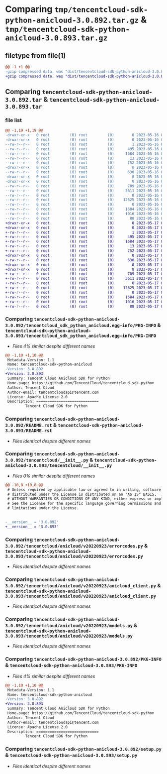 # Comparing `tmp/tencentcloud-sdk-python-anicloud-3.0.892.tar.gz` & `tmp/tencentcloud-sdk-python-anicloud-3.0.893.tar.gz`

## filetype from file(1)

```diff
@@ -1 +1 @@
-gzip compressed data, was "dist/tencentcloud-sdk-python-anicloud-3.0.892.tar", last modified: Tue May 16 00:27:11 2023, max compression
+gzip compressed data, was "dist/tencentcloud-sdk-python-anicloud-3.0.893.tar", last modified: Wed May 17 03:21:55 2023, max compression
```

## Comparing `tencentcloud-sdk-python-anicloud-3.0.892.tar` & `tencentcloud-sdk-python-anicloud-3.0.893.tar`

### file list

```diff
@@ -1,19 +1,19 @@
-drwxr-xr-x   0 root         (0) root         (0)        0 2023-05-16 00:27:11.000000 tencentcloud-sdk-python-anicloud-3.0.892/
-drwxr-xr-x   0 root         (0) root         (0)        0 2023-05-16 00:27:11.000000 tencentcloud-sdk-python-anicloud-3.0.892/tencentcloud_sdk_python_anicloud.egg-info/
--rw-r--r--   0 root         (0) root         (0)        1 2023-05-16 00:27:11.000000 tencentcloud-sdk-python-anicloud-3.0.892/tencentcloud_sdk_python_anicloud.egg-info/dependency_links.txt
--rw-r--r--   0 root         (0) root         (0)      495 2023-05-16 00:27:11.000000 tencentcloud-sdk-python-anicloud-3.0.892/tencentcloud_sdk_python_anicloud.egg-info/SOURCES.txt
--rw-r--r--   0 root         (0) root         (0)     1684 2023-05-16 00:27:11.000000 tencentcloud-sdk-python-anicloud-3.0.892/tencentcloud_sdk_python_anicloud.egg-info/PKG-INFO
--rw-r--r--   0 root         (0) root         (0)       13 2023-05-16 00:27:11.000000 tencentcloud-sdk-python-anicloud-3.0.892/tencentcloud_sdk_python_anicloud.egg-info/top_level.txt
--rw-r--r--   0 root         (0) root         (0)      752 2023-05-16 00:27:11.000000 tencentcloud-sdk-python-anicloud-3.0.892/README.rst
-drwxr-xr-x   0 root         (0) root         (0)        0 2023-05-16 00:27:11.000000 tencentcloud-sdk-python-anicloud-3.0.892/tencentcloud/
--rw-r--r--   0 root         (0) root         (0)      630 2023-05-16 00:27:11.000000 tencentcloud-sdk-python-anicloud-3.0.892/tencentcloud/__init__.py
-drwxr-xr-x   0 root         (0) root         (0)        0 2023-05-16 00:27:11.000000 tencentcloud-sdk-python-anicloud-3.0.892/tencentcloud/anicloud/
-drwxr-xr-x   0 root         (0) root         (0)        0 2023-05-16 00:27:11.000000 tencentcloud-sdk-python-anicloud-3.0.892/tencentcloud/anicloud/v20220923/
--rw-r--r--   0 root         (0) root         (0)      709 2023-05-16 00:27:11.000000 tencentcloud-sdk-python-anicloud-3.0.892/tencentcloud/anicloud/v20220923/errorcodes.py
--rw-r--r--   0 root         (0) root         (0)     3611 2023-05-16 00:27:11.000000 tencentcloud-sdk-python-anicloud-3.0.892/tencentcloud/anicloud/v20220923/anicloud_client.py
--rw-r--r--   0 root         (0) root         (0)        0 2023-05-16 00:27:11.000000 tencentcloud-sdk-python-anicloud-3.0.892/tencentcloud/anicloud/v20220923/__init__.py
--rw-r--r--   0 root         (0) root         (0)    12625 2023-05-16 00:27:11.000000 tencentcloud-sdk-python-anicloud-3.0.892/tencentcloud/anicloud/v20220923/models.py
--rw-r--r--   0 root         (0) root         (0)        0 2023-05-16 00:27:11.000000 tencentcloud-sdk-python-anicloud-3.0.892/tencentcloud/anicloud/__init__.py
--rw-r--r--   0 root         (0) root         (0)     1684 2023-05-16 00:27:11.000000 tencentcloud-sdk-python-anicloud-3.0.892/PKG-INFO
--rw-r--r--   0 root         (0) root         (0)     1016 2023-05-16 00:27:11.000000 tencentcloud-sdk-python-anicloud-3.0.892/setup.py
--rw-r--r--   0 root         (0) root         (0)       88 2023-05-16 00:27:11.000000 tencentcloud-sdk-python-anicloud-3.0.892/setup.cfg
+drwxr-xr-x   0 root         (0) root         (0)        0 2023-05-17 03:21:55.000000 tencentcloud-sdk-python-anicloud-3.0.893/
+drwxr-xr-x   0 root         (0) root         (0)        0 2023-05-17 03:21:55.000000 tencentcloud-sdk-python-anicloud-3.0.893/tencentcloud_sdk_python_anicloud.egg-info/
+-rw-r--r--   0 root         (0) root         (0)        1 2023-05-17 03:21:55.000000 tencentcloud-sdk-python-anicloud-3.0.893/tencentcloud_sdk_python_anicloud.egg-info/dependency_links.txt
+-rw-r--r--   0 root         (0) root         (0)      495 2023-05-17 03:21:55.000000 tencentcloud-sdk-python-anicloud-3.0.893/tencentcloud_sdk_python_anicloud.egg-info/SOURCES.txt
+-rw-r--r--   0 root         (0) root         (0)     1684 2023-05-17 03:21:55.000000 tencentcloud-sdk-python-anicloud-3.0.893/tencentcloud_sdk_python_anicloud.egg-info/PKG-INFO
+-rw-r--r--   0 root         (0) root         (0)       13 2023-05-17 03:21:55.000000 tencentcloud-sdk-python-anicloud-3.0.893/tencentcloud_sdk_python_anicloud.egg-info/top_level.txt
+-rw-r--r--   0 root         (0) root         (0)      752 2023-05-17 03:21:55.000000 tencentcloud-sdk-python-anicloud-3.0.893/README.rst
+drwxr-xr-x   0 root         (0) root         (0)        0 2023-05-17 03:21:55.000000 tencentcloud-sdk-python-anicloud-3.0.893/tencentcloud/
+-rw-r--r--   0 root         (0) root         (0)      630 2023-05-17 03:21:55.000000 tencentcloud-sdk-python-anicloud-3.0.893/tencentcloud/__init__.py
+drwxr-xr-x   0 root         (0) root         (0)        0 2023-05-17 03:21:55.000000 tencentcloud-sdk-python-anicloud-3.0.893/tencentcloud/anicloud/
+drwxr-xr-x   0 root         (0) root         (0)        0 2023-05-17 03:21:55.000000 tencentcloud-sdk-python-anicloud-3.0.893/tencentcloud/anicloud/v20220923/
+-rw-r--r--   0 root         (0) root         (0)      709 2023-05-17 03:21:55.000000 tencentcloud-sdk-python-anicloud-3.0.893/tencentcloud/anicloud/v20220923/errorcodes.py
+-rw-r--r--   0 root         (0) root         (0)     3611 2023-05-17 03:21:55.000000 tencentcloud-sdk-python-anicloud-3.0.893/tencentcloud/anicloud/v20220923/anicloud_client.py
+-rw-r--r--   0 root         (0) root         (0)        0 2023-05-17 03:21:55.000000 tencentcloud-sdk-python-anicloud-3.0.893/tencentcloud/anicloud/v20220923/__init__.py
+-rw-r--r--   0 root         (0) root         (0)    12625 2023-05-17 03:21:55.000000 tencentcloud-sdk-python-anicloud-3.0.893/tencentcloud/anicloud/v20220923/models.py
+-rw-r--r--   0 root         (0) root         (0)        0 2023-05-17 03:21:55.000000 tencentcloud-sdk-python-anicloud-3.0.893/tencentcloud/anicloud/__init__.py
+-rw-r--r--   0 root         (0) root         (0)     1684 2023-05-17 03:21:55.000000 tencentcloud-sdk-python-anicloud-3.0.893/PKG-INFO
+-rw-r--r--   0 root         (0) root         (0)     1016 2023-05-17 03:21:55.000000 tencentcloud-sdk-python-anicloud-3.0.893/setup.py
+-rw-r--r--   0 root         (0) root         (0)       88 2023-05-17 03:21:55.000000 tencentcloud-sdk-python-anicloud-3.0.893/setup.cfg
```

### Comparing `tencentcloud-sdk-python-anicloud-3.0.892/tencentcloud_sdk_python_anicloud.egg-info/PKG-INFO` & `tencentcloud-sdk-python-anicloud-3.0.893/tencentcloud_sdk_python_anicloud.egg-info/PKG-INFO`

 * *Files 4% similar despite different names*

```diff
@@ -1,10 +1,10 @@
 Metadata-Version: 1.1
 Name: tencentcloud-sdk-python-anicloud
-Version: 3.0.892
+Version: 3.0.893
 Summary: Tencent Cloud Anicloud SDK for Python
 Home-page: https://github.com/TencentCloud/tencentcloud-sdk-python
 Author: Tencent Cloud
 Author-email: tencentcloudapi@tencent.com
 License: Apache License 2.0
 Description: ============================
         Tencent Cloud SDK for Python
```

### Comparing `tencentcloud-sdk-python-anicloud-3.0.892/README.rst` & `tencentcloud-sdk-python-anicloud-3.0.893/README.rst`

 * *Files identical despite different names*

### Comparing `tencentcloud-sdk-python-anicloud-3.0.892/tencentcloud/__init__.py` & `tencentcloud-sdk-python-anicloud-3.0.893/tencentcloud/__init__.py`

 * *Files 0% similar despite different names*

```diff
@@ -10,8 +10,8 @@
 # Unless required by applicable law or agreed to in writing, software
 # distributed under the License is distributed on an "AS IS" BASIS,
 # WITHOUT WARRANTIES OR CONDITIONS OF ANY KIND, either express or implied.
 # See the License for the specific language governing permissions and
 # limitations under the License.
 
 
-__version__ = '3.0.892'
+__version__ = '3.0.893'
```

### Comparing `tencentcloud-sdk-python-anicloud-3.0.892/tencentcloud/anicloud/v20220923/errorcodes.py` & `tencentcloud-sdk-python-anicloud-3.0.893/tencentcloud/anicloud/v20220923/errorcodes.py`

 * *Files identical despite different names*

### Comparing `tencentcloud-sdk-python-anicloud-3.0.892/tencentcloud/anicloud/v20220923/anicloud_client.py` & `tencentcloud-sdk-python-anicloud-3.0.893/tencentcloud/anicloud/v20220923/anicloud_client.py`

 * *Files identical despite different names*

### Comparing `tencentcloud-sdk-python-anicloud-3.0.892/tencentcloud/anicloud/v20220923/models.py` & `tencentcloud-sdk-python-anicloud-3.0.893/tencentcloud/anicloud/v20220923/models.py`

 * *Files identical despite different names*

### Comparing `tencentcloud-sdk-python-anicloud-3.0.892/PKG-INFO` & `tencentcloud-sdk-python-anicloud-3.0.893/PKG-INFO`

 * *Files 4% similar despite different names*

```diff
@@ -1,10 +1,10 @@
 Metadata-Version: 1.1
 Name: tencentcloud-sdk-python-anicloud
-Version: 3.0.892
+Version: 3.0.893
 Summary: Tencent Cloud Anicloud SDK for Python
 Home-page: https://github.com/TencentCloud/tencentcloud-sdk-python
 Author: Tencent Cloud
 Author-email: tencentcloudapi@tencent.com
 License: Apache License 2.0
 Description: ============================
         Tencent Cloud SDK for Python
```

### Comparing `tencentcloud-sdk-python-anicloud-3.0.892/setup.py` & `tencentcloud-sdk-python-anicloud-3.0.893/setup.py`

 * *Files identical despite different names*

